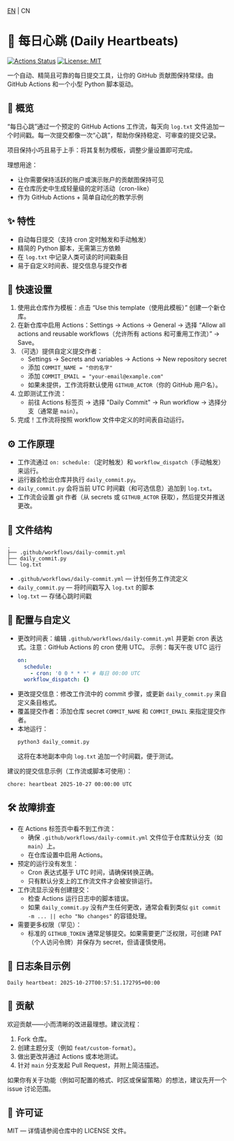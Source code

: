 [EN](https://github.com/Dendroculus/Daily-Heartbeats/blob/main/README.md) | CN

# 💓 每日心跳 (Daily Heartbeats)

[![Actions Status](https://github.com/Dendroculus/Daily-Heartbeats/actions/workflows/daily-commit.yml/badge.svg)](https://github.com/Dendroculus/Daily-Heartbeats/actions/workflows/daily-commit.yml) 
[![License: MIT](https://img.shields.io/github/license/Dendroculus/Daily-Heartbeats)](LICENSE)

一个自动、精简且可靠的每日提交工具，让你的 GitHub 贡献图保持常绿。由 GitHub Actions 和一个小型 Python 脚本驱动。

## 🧭 概览

“每日心跳”通过一个预定的 GitHub Actions 工作流，每天向 `log.txt` 文件追加一个时间戳。每一次提交都像一次“心跳”，帮助你保持稳定、可审查的提交记录。

项目保持小巧且易于上手：将其复制为模板，调整少量设置即可完成。

理想用途：
- 让你需要保持活跃的账户或演示账户的贡献图保持可见
- 在仓库历史中生成轻量级的定时活动（cron-like）
- 作为 GitHub Actions + 简单自动化的教学示例

## ✨ 特性

- 自动每日提交（支持 cron 定时触发和手动触发）
- 精简的 Python 脚本，无需第三方依赖
- 在 `log.txt` 中记录人类可读的时间戳条目
- 易于自定义时间表、提交信息与提交作者

## 🚀 快速设置

1. 使用此仓库作为模板：点击 “Use this template（使用此模板）” 创建一个新仓库。
2. 在新仓库中启用 Actions：Settings → Actions → General → 选择 “Allow all actions and reusable workflows（允许所有 actions 和可重用工作流）” → Save。
3. （可选）提供自定义提交作者：
   - Settings → Secrets and variables → Actions → New repository secret
   - 添加 `COMMIT_NAME = "你的名字"`
   - 添加 `COMMIT_EMAIL = "your-email@example.com"`
   - 如果未提供，工作流将默认使用 `GITHUB_ACTOR`（你的 GitHub 用户名）。
4. 立即测试工作流：
   - 前往 Actions 标签页 → 选择 "Daily Commit" → Run workflow → 选择分支（通常是 `main`）。
5. 完成！工作流将按照 workflow 文件中定义的时间表自动运行。

## ⚙️ 工作原理

- 工作流通过 `on: schedule:`（定时触发）和 `workflow_dispatch`（手动触发）来运行。
- 运行器会检出仓库并执行 `daily_commit.py`。
- `daily_commit.py` 会将当前 UTC 时间戳（和可选信息）追加到 `log.txt`。
- 工作流会设置 git 作者（从 secrets 或 `GITHUB_ACTOR` 获取），然后提交并推送更改。

## 📁 文件结构

```
.
├── .github/workflows/daily-commit.yml
├── daily_commit.py
└── log.txt
```

- `.github/workflows/daily-commit.yml` — 计划任务工作流定义
- `daily_commit.py` — 将时间戳写入 `log.txt` 的脚本
- `log.txt` — 存储心跳时间戳

## 🔧 配置与自定义

- 更改时间表：编辑 `.github/workflows/daily-commit.yml` 并更新 cron 表达式。注意：GitHub Actions 的 cron 使用 UTC。
  示例：每天午夜 UTC 运行
  ```yaml
  on:
    schedule:
      - cron: '0 0 * * *' # 每日 00:00 UTC
    workflow_dispatch: {}
  ```
- 更改提交信息：修改工作流中的 commit 步骤，或更新 `daily_commit.py` 来自定义条目格式。
- 覆盖提交作者：添加仓库 secret `COMMIT_NAME` 和 `COMMIT_EMAIL` 来指定提交作者。
- 本地运行：
  ```bash
  python3 daily_commit.py
  ```
  这将在本地副本中向 `log.txt` 追加一个时间戳，便于测试。

建议的提交信息示例（工作流或脚本可使用）：
```
chore: heartbeat 2025-10-27 00:00:00 UTC
```

## 🛠️ 故障排查

- 在 Actions 标签页中看不到工作流：
  - 确保 `.github/workflows/daily-commit.yml` 文件位于仓库默认分支（如 `main`）上。
  - 在仓库设置中启用 Actions。
- 预定的运行没有发生：
  - Cron 表达式基于 UTC 时间，请确保转换正确。
  - 只有默认分支上的工作流文件才会被安排运行。
- 工作流显示没有创建提交：
  - 检查 Actions 运行日志中的脚本错误。
  - 如果 `daily_commit.py` 没有产生任何更改，通常会看到类似 `git commit -m ... || echo "No changes"` 的容错处理。
- 需要更多权限（罕见）：
  - 标准的 `GITHUB_TOKEN` 通常足够提交。如果需要更广泛权限，可创建 PAT（个人访问令牌）并保存为 secret，但请谨慎使用。

## 📝 日志条目示例

```
Daily heartbeat: 2025-10-27T00:57:51.172795+00:00
```

## 🤝 贡献

欢迎贡献——小而清晰的改进最理想。建议流程：
1. Fork 仓库。
2. 创建主题分支（例如 `feat/custom-format`）。
3. 做出更改并通过 Actions 或本地测试。
4. 针对 `main` 分支发起 Pull Request，并附上简洁描述。

如果你有关于功能（例如可配置的格式、时区或保留策略）的想法，建议先开一个 issue 讨论范围。

## 📜 许可证

MIT — 详情请参阅仓库中的 LICENSE 文件。
